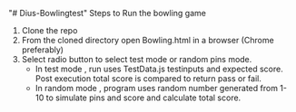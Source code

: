 "# Dius-Bowlingtest" 
Steps to Run the bowling game 
1. Clone the repo
2. From the cloned directory open Bowling.html in a browser (Chrome preferably)
3. Select radio button to select test mode or random pins mode.
	- In test mode , run uses TestData.js testinputs and expected score. Post execution total score is compared to return pass or fail.
	- In random mode , program uses random number generated from 1-10 to simulate pins and score and calculate total score.
